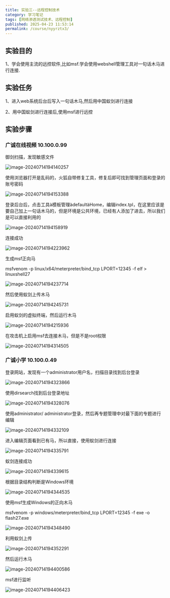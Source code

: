 ```yaml
---
title: 实验三--远程控制技术
category: 学习笔记
tags: [网络渗透测试技术、远程控制]
published: 2025-04-23 11:53:14
permalink: /course/nyyrztx3/
---
```

## 实验目的

1、学会使用主流的远控软件,比如msf.学会使用webshell管理工具对一句话木马进行连接.

## 实验任务

1、进入web系统后台后写入一句话木马,然后用中国蚁剑进行连接

2、用中国蚁剑进行连接后,使用msf进行远控

## 实验步骤

### 广诚在线视频 10.100.0.99

御剑扫描，发现敏感文件

![image-20240714194140257](./images/202407142108134.png)

使用浏览器打开是乱码的，火狐自带修复工具，修复后即可找到管理页面和登录的账号密码

![image-20240714194153388](./images/202407142108135.png)

登录后台后，点击工具à模板管理àdefaultàHome，编辑index.tpl，在这里应该是要自己加上一句话木马的，但是环境是公共环境，已经有人添加了进去，所以我们是可以直接利用的

![image-20240714194158919](./images/202407142108136.png)

连接成功

![image-20240714194223962](./images/202407142108137.png)

生成msf正向马

msfvenom -p linux/x64/meterpreter/bind_tcp LPORT=12345 -f elf > linuxshell27

![image-20240714194237714](./images/202407142108138.png)

然后使用蚁剑上传木马

 ![image-20240714194245731](./images/202407142108140.png)

启用蚁剑的虚拟终端，然后运行木马

![image-20240714194215936](./images/202407142108141.png)

在攻击机上启用msf去连接木马，但是不是root权限

![image-20240714194314505](./images/202407142108142.png)

### 广诚小学 10.100.0.49

登录网站，发现有一个administrator用户名，扫描目录找到后台登录

![image-20240714194323866](./images/202407142108143.png)

使用dirsearch找到后台登录地址

![image-20240714194328076](./images/202407142108144.png)

使用administrator/ administrator登录，然后再专题管理中对最下面的专题进行编辑

![image-20240714194332109](./images/202407142108145.png)

进入编辑页面看到已有马，所以直接，使用蚁剑进行连接

![image-20240714194335791](./images/202407142108146.png)

蚁剑连接成功

![image-20240714194339615](./images/202407142108147.png)

根据目录结构判断是Windows环境

![image-20240714194344535](./images/202407142108148.png)

使用msf生成Windows的正向木马

msfvenom -p windows/meterpreter/bind_tcp LPORT=12345 -f exe -o flash27.exe

 ![image-20240714194348490](./images/202407142108149.png)

利用蚁剑上传

![image-20240714194352291](./images/202407142108150.png)

然后运行木马

![image-20240714194400586](./images/202407142108151.png)

msf进行监听

![image-20240714194406423](./images/202407142108152.png)
